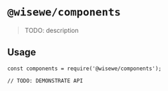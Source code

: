 # `@wisewe/components`

> TODO: description

## Usage

```
const components = require('@wisewe/components');

// TODO: DEMONSTRATE API
```
